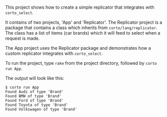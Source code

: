 This project shows how to create a simple replicator that integrates with `corto_select`. 

It contains of two projects, 'App' and 'Replicator'. 
The Replicator project is a package that contains a class which inherits from `corto/lang/replicator`. The
class has a list of items (car brands) which it will feed to select when a request is made.

The App project uses the Replicator package and demonstrates how a custom replicator integrates with `corto_select`.

To run the project, type `rake` from the project directory, followed by `corto run App`.

The output will look like this:
```
$ corto run App
Found Audi of type 'Brand'
Found BMW of type 'Brand'
Found Ford of type 'Brand'
Found Toyota of type 'Brand'
Found Volkswagen of type 'Brand'
```

